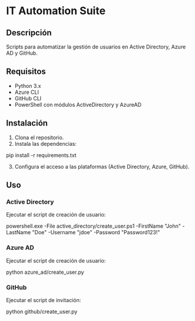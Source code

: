 # IT Automation Suite

## Descripción
Scripts para automatizar la gestión de usuarios en Active Directory, Azure AD y GitHub.

## Requisitos
- Python 3.x
- Azure CLI
- GitHub CLI
- PowerShell con módulos ActiveDirectory y AzureAD

## Instalación
1. Clona el repositorio.
2. Instala las dependencias:

pip install -r requirements.txt

3. Configura el acceso a las plataformas (Active Directory, Azure, GitHub).

## Uso
### Active Directory
Ejecutar el script de creación de usuario:


powershell.exe -File active_directory/create_user.ps1 -FirstName "John" -LastName "Doe" -Username "jdoe" -Password "Password123!"


### Azure AD
Ejecutar el script de creación de usuario:


python azure_ad/create_user.py


### GitHub
Ejecutar el script de invitación:

python github/create_user.py


